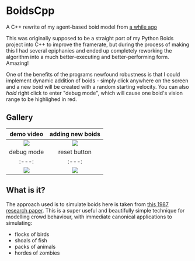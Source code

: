 # BoidsCpp
A C++ rewrite of my agent-based boid model from [a while ago](https://github.com/Antiochian/boids)

This was originally supposed to be a straight port of my Python Boids project into C++ to improve the framerate, but during the process of making this I had several epiphanies and ended up completely reworking the algorithm into a much better-executing and better-performing form. Amazing!

One of the benefits of the programs newfound robustness is that I could implement dynamic addition of boids - simply click anywhere on the screen and a new boid will be created with a random starting velocity. You can also *hold* right click to enter "debug mode", which will cause one boid's vision range to be highlighed in red.

Gallery
-------
| demo video | adding new boids |
|:---:|:---:|
|![](demo1.gif)|![](demo2.gif)
| debug mode | reset button |
|:---:|:---:|
|![](demo3.gif)|![](demo4.gif)

What is it?
-------

The approach used is to simulate boids here is taken from [this 1987 research paper](https://www.red3d.com/cwr/papers/1987/boids.html).
This is a super useful and beautifully simple technique for modelling crowd behaviour, with immediate canonical applications to simulating:
 - flocks of birds
 - shoals of fish
 - packs of animals
 - hordes of zombies
 
 

